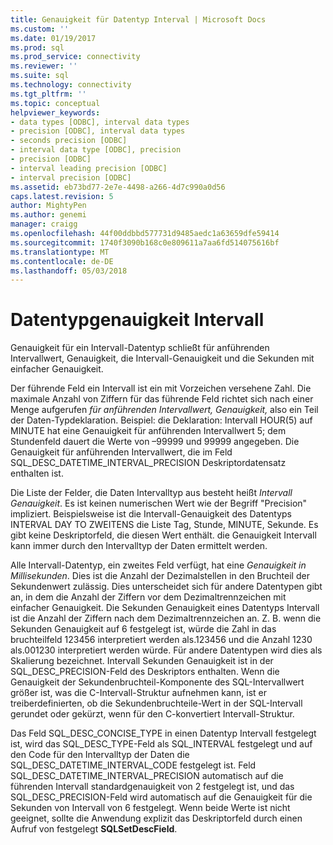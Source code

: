 ```yaml
---
title: Genauigkeit für Datentyp Interval | Microsoft Docs
ms.custom: ''
ms.date: 01/19/2017
ms.prod: sql
ms.prod_service: connectivity
ms.reviewer: ''
ms.suite: sql
ms.technology: connectivity
ms.tgt_pltfrm: ''
ms.topic: conceptual
helpviewer_keywords:
- data types [ODBC], interval data types
- precision [ODBC], interval data types
- seconds precision [ODBC]
- interval data type [ODBC], precision
- precision [ODBC]
- interval leading precision [ODBC]
- interval precision [ODBC]
ms.assetid: eb73bd77-2e7e-4498-a266-4d7c990a0d56
caps.latest.revision: 5
author: MightyPen
ms.author: genemi
manager: craigg
ms.openlocfilehash: 44f00ddbbd577731d9485aedc1a63659dfe59414
ms.sourcegitcommit: 1740f3090b168c0e809611a7aa6fd514075616bf
ms.translationtype: MT
ms.contentlocale: de-DE
ms.lasthandoff: 05/03/2018
---
```

# <a name="interval-data-type-precision"></a>Datentypgenauigkeit Intervall
Genauigkeit für ein Intervall-Datentyp schließt für anführenden Intervallwert, Genauigkeit, die Intervall-Genauigkeit und die Sekunden mit einfacher Genauigkeit.  
  
 Der führende Feld ein Intervall ist ein mit Vorzeichen versehene Zahl. Die maximale Anzahl von Ziffern für das führende Feld richtet sich nach einer Menge aufgerufen *für anführenden Intervallwert, Genauigkeit,* also ein Teil der Daten-Typdeklaration. Beispiel: die Deklaration: Intervall HOUR(5) auf MINUTE hat eine Genauigkeit für anführenden Intervallwert 5; dem Stundenfeld dauert die Werte von –99999 und 99999 angegeben. Die Genauigkeit für anführenden Intervallwert, die im Feld SQL_DESC_DATETIME_INTERVAL_PRECISION Deskriptordatensatz enthalten ist.  
  
 Die Liste der Felder, die Daten Intervalltyp aus besteht heißt *Intervall Genauigkeit*. Es ist keinen numerischen Wert wie der Begriff "Precision" impliziert. Beispielsweise ist die Intervall-Genauigkeit des Datentyps INTERVAL DAY TO ZWEITENS die Liste Tag, Stunde, MINUTE, Sekunde. Es gibt keine Deskriptorfeld, die diesen Wert enthält. die Genauigkeit Intervall kann immer durch den Intervalltyp der Daten ermittelt werden.  
  
 Alle Intervall-Datentyp, ein zweites Feld verfügt, hat eine *Genauigkeit in Millisekunden*. Dies ist die Anzahl der Dezimalstellen in den Bruchteil der Sekundenwert zulässig. Dies unterscheidet sich für andere Datentypen gibt an, in dem die Anzahl der Ziffern vor dem Dezimaltrennzeichen mit einfacher Genauigkeit. Die Sekunden Genauigkeit eines Datentyps Intervall ist die Anzahl der Ziffern nach dem Dezimaltrennzeichen an. Z. B. wenn die Sekunden Genauigkeit auf 6 festgelegt ist, würde die Zahl in das bruchteilfeld 123456 interpretiert werden als.123456 und die Anzahl 1230 als.001230 interpretiert werden würde. Für andere Datentypen wird dies als Skalierung bezeichnet. Intervall Sekunden Genauigkeit ist in der SQL_DESC_PRECISION-Feld des Deskriptors enthalten. Wenn die Genauigkeit der Sekundenbruchteil-Komponente des SQL-Intervallwert größer ist, was die C-Intervall-Struktur aufnehmen kann, ist er treiberdefinierten, ob die Sekundenbruchteile-Wert in der SQL-Intervall gerundet oder gekürzt, wenn für den C-konvertiert Intervall-Struktur.  
  
 Das Feld SQL_DESC_CONCISE_TYPE in einen Datentyp Intervall festgelegt ist, wird das SQL_DESC_TYPE-Feld als SQL_INTERVAL festgelegt und auf den Code für den Intervalltyp der Daten die SQL_DESC_DATETIME_INTERVAL_CODE festgelegt ist. Feld SQL_DESC_DATETIME_INTERVAL_PRECISION automatisch auf die führenden Intervall standardgenauigkeit von 2 festgelegt ist, und das SQL_DESC_PRECISION-Feld wird automatisch auf die Genauigkeit für die Sekunden von Intervall von 6 festgelegt. Wenn beide Werte ist nicht geeignet, sollte die Anwendung explizit das Deskriptorfeld durch einen Aufruf von festgelegt **SQLSetDescField**.
